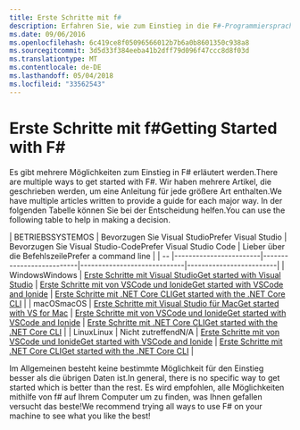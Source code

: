 ```yaml
---
title: Erste Schritte mit f#
description: Erfahren Sie, wie zum Einstieg in die F#-Programmiersprache in .NET.
ms.date: 09/06/2016
ms.openlocfilehash: 6c419ce8f05096566012b7b6a0b8601350c938a8
ms.sourcegitcommit: 3d5d33f384eeba41b2dff79d096f47ccc8d8f03d
ms.translationtype: MT
ms.contentlocale: de-DE
ms.lasthandoff: 05/04/2018
ms.locfileid: "33562543"
---
```

# <a name="getting-started-with-f"></a><span data-ttu-id="daa83-103">Erste Schritte mit f#</span><span class="sxs-lookup"><span data-stu-id="daa83-103">Getting Started with F#</span></span> #

<span data-ttu-id="daa83-104">Es gibt mehrere Möglichkeiten zum Einstieg in F# erläutert werden.</span><span class="sxs-lookup"><span data-stu-id="daa83-104">There are multiple ways to get started with F#.</span></span>  <span data-ttu-id="daa83-105">Wir haben mehrere Artikel, die geschrieben werden, um eine Anleitung für jede größere Art enthalten.</span><span class="sxs-lookup"><span data-stu-id="daa83-105">We have multiple articles written to provide a guide for each major way.</span></span>  <span data-ttu-id="daa83-106">In der folgenden Tabelle können Sie bei der Entscheidung helfen.</span><span class="sxs-lookup"><span data-stu-id="daa83-106">You can use the following table to help in making a decision.</span></span>

| <span data-ttu-id="daa83-107">BETRIEBSSYSTEM</span><span class="sxs-lookup"><span data-stu-id="daa83-107">OS</span></span> | <span data-ttu-id="daa83-108">Bevorzugen Sie Visual Studio</span><span class="sxs-lookup"><span data-stu-id="daa83-108">Prefer Visual Studio</span></span> | <span data-ttu-id="daa83-109">Bevorzugen Sie Visual Studio-Code</span><span class="sxs-lookup"><span data-stu-id="daa83-109">Prefer Visual Studio Code</span></span> | <span data-ttu-id="daa83-110">Lieber über die Befehlszeile</span><span class="sxs-lookup"><span data-stu-id="daa83-110">Prefer a command line</span></span> |
| -- |------------------------|--------------------------|-----------------------------|-------------------------|
| <span data-ttu-id="daa83-111">Windows</span><span class="sxs-lookup"><span data-stu-id="daa83-111">Windows</span></span> | [<span data-ttu-id="daa83-112">Erste Schritte mit Visual Studio</span><span class="sxs-lookup"><span data-stu-id="daa83-112">Get started with Visual Studio</span></span>](get-started-visual-studio.md) | [<span data-ttu-id="daa83-113">Erste Schritte mit von VSCode und Ionide</span><span class="sxs-lookup"><span data-stu-id="daa83-113">Get started with VSCode and Ionide</span></span>](get-started-vscode.md) | [<span data-ttu-id="daa83-114">Erste Schritte mit .NET Core CLI</span><span class="sxs-lookup"><span data-stu-id="daa83-114">Get started with the .NET Core CLI</span></span>](get-started-command-line.md) |
| <span data-ttu-id="daa83-115">macOS</span><span class="sxs-lookup"><span data-stu-id="daa83-115">macOS</span></span> | [<span data-ttu-id="daa83-116">Erste Schritte mit Visual Studio für Mac</span><span class="sxs-lookup"><span data-stu-id="daa83-116">Get started with VS for Mac</span></span>](get-started-with-visual-studio-for-mac.md) | [<span data-ttu-id="daa83-117">Erste Schritte mit von VSCode und Ionide</span><span class="sxs-lookup"><span data-stu-id="daa83-117">Get started with VSCode and Ionide</span></span>](get-started-vscode.md) | [<span data-ttu-id="daa83-118">Erste Schritte mit .NET Core CLI</span><span class="sxs-lookup"><span data-stu-id="daa83-118">Get started with the .NET Core CLI</span></span>](get-started-command-line.md) |
| <span data-ttu-id="daa83-119">Linux</span><span class="sxs-lookup"><span data-stu-id="daa83-119">Linux</span></span> | <span data-ttu-id="daa83-120">Nicht zutreffend</span><span class="sxs-lookup"><span data-stu-id="daa83-120">N/A</span></span> | [<span data-ttu-id="daa83-121">Erste Schritte mit von VSCode und Ionide</span><span class="sxs-lookup"><span data-stu-id="daa83-121">Get started with VSCode and Ionide</span></span>](get-started-vscode.md) | [<span data-ttu-id="daa83-122">Erste Schritte mit .NET Core CLI</span><span class="sxs-lookup"><span data-stu-id="daa83-122">Get started with the .NET Core CLI</span></span>](get-started-command-line.md) |

<span data-ttu-id="daa83-123">Im Allgemeinen besteht keine bestimmte Möglichkeit für den Einstieg besser als die übrigen Daten ist.</span><span class="sxs-lookup"><span data-stu-id="daa83-123">In general, there is no specific way to get started which is better than the rest.</span></span>  <span data-ttu-id="daa83-124">Es wird empfohlen, alle Möglichkeiten mithilfe von f# auf Ihrem Computer um zu finden, was Ihnen gefallen versucht das beste!</span><span class="sxs-lookup"><span data-stu-id="daa83-124">We recommend trying all ways to use F# on your machine to see what you like the best!</span></span>
